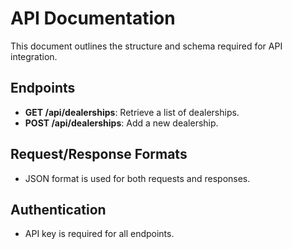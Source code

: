 # API Documentation

This document outlines the structure and schema required for API integration.

## Endpoints

- **GET /api/dealerships**: Retrieve a list of dealerships.
- **POST /api/dealerships**: Add a new dealership.

## Request/Response Formats

- JSON format is used for both requests and responses.

## Authentication

- API key is required for all endpoints.

